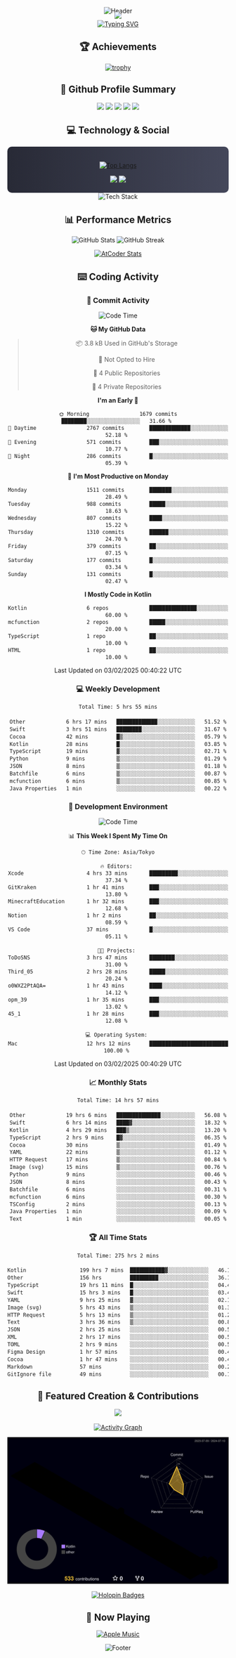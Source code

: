 <div align="center">
  
![Header](https://capsule-render.vercel.app/api?type=waving&color=gradient&customColorList=12&height=300&section=header&text=Welcome%20to%20Batapii's%20Universe&fontSize=50&animation=fadeIn&fontAlignY=40&desc=Android%20Developer%20|%20Kotlin%20LOVE%20)

<div style="margin-top: -20px;">
  <img src="https://readme-typing-svg.herokuapp.com/?lines=Crafting+Android+Experiences;Building+Tomorrow's+Apps+Today;Always+Learning,+Always+Growing&font=Fira%20Code&center=true&width=440&height=45&color=f75c7e&vCenter=true&size=22&pause=1000">
</div>

<a href="https://git.io/typing-svg">
  <img src="https://readme-typing-svg.demolab.com?font=Fira+Code&weight=600&size=28&duration=4000&pause=1000&center=true&vCenter=true&width=800&lines=Hey+there!+I'm+Batapii+%F0%9F%91%8B;Android+Developer+from+Japan+%F0%9F%87%AF%F0%9F%87%B5" alt="Typing SVG" />
</a>

## 🏆 Achievements

[![trophy](https://github-profile-trophy.vercel.app/?username=batapii&theme=onestar&no-frame=true&no-bg=true&column=8&rank=SECRET,SSS,SS,S,AAA,AA,A,B,C,?&margin-w=10&margin-h=10)](https://github.com/ryo-ma/github-profile-trophy)

## 🎯 Github Profile Summary

<div align="center">
  <img src="http://github-profile-summary-cards.vercel.app/api/cards/profile-details?username=batapii&theme=radical" />
  <img src="http://github-profile-summary-cards.vercel.app/api/cards/repos-per-language?username=batapii&theme=radical" />
  <img src="http://github-profile-summary-cards.vercel.app/api/cards/most-commit-language?username=batapii&theme=radical" />
  <img src="http://github-profile-summary-cards.vercel.app/api/cards/stats?username=batapii&theme=radical" />
  <img src="http://github-profile-summary-cards.vercel.app/api/cards/productive-time?username=batapii&theme=radical" />
</div>

## 💻 Technology & Social

<div align="center" style="background: linear-gradient(to right, #282A36, #44475A); padding: 20px; border-radius: 10px;">

[![Top Langs](https://github-readme-stats.vercel.app/api/top-langs/?username=batapii
)](https://github.com/anuraghazra/github-readme-stats)

<div style="margin-top: 15px">
<a href="https://github.com/batapii"><img src="https://img.shields.io/github/followers/batapii?style=for-the-badge&logo=github&label=Follow&color=ff6e96&labelColor=282A36"/></a>
<a href="https://twitter.com/batapii3939"><img src="https://img.shields.io/twitter/follow/batapii?style=for-the-badge&logo=twitter&color=1DA1F2&labelColor=282A36&label= Twitter"/></a>
</div>

</div>

<div align="center">
<img src="https://github-readme-tech-stack.vercel.app/api/cards?title=Tech+Stack&align=center&titleAlign=center&fontSize=20&lineHeight=10&lineCount=4&theme=github_dark&width=800&bg=%230D1117&badge=%23161B22&border=%2321262D&titleColor=%2358A6FF&line1=kotlin%2Ckotlin%2C0095D5%3Bandroid%2Candroid%2C00ff00%3Bjetpackcompose%2Cjetpack%2C4285F4%3B&line2=swift%2Cswift%2CFA7343%3Bfirebase%2Cfirebase%2CFFCA28%3Bgithub%2Cgithub%2C181717%3B&line3=typescript%2Ctypescript%2C3178C6%3Bgraphql%2Cgraphql%2CE10098%3Bsupabase%2Csupabase%2C3FCF8E%3B&line4=gradle%2Cgradle%2C02303A%3Bgitkraken%2Cgitkraken%2C179287%3Bpostman%2Cpostman%2CFF6C37%3B" alt="Tech Stack" />
</div>



## 📊 Performance Metrics

<div align="center">

![GitHub Stats](https://github-readme-stats.vercel.app/api?username=batapii&show_icons=true&theme=radical&hide_border=true&bg_color=0D1117)
![GitHub Streak](https://github-readme-streak-stats.herokuapp.com/?user=batapii&theme=radical&hide_border=true&background=0D1117)

[![AtCoder Stats](https://atcoder-readme-stats.vercel.app/stats/batapii3939?theme=dark&show_history=5&width=495)](https://github.com/iwbc-mzk/atcoder-readme-stats)

</div>

## ⌨️ Coding Activity

### 🌟 Commit Activity
<!--START_SECTION:commit-stats-->
![Code Time](http://img.shields.io/badge/Code%20Time-435%20hrs%2025%20mins-blue)

**🐱 My GitHub Data** 

> 📦 3.8 kB Used in GitHub's Storage 
 > 
> 🚫 Not Opted to Hire
 > 
> 📜 4 Public Repositories 
 > 
> 🔑 4 Private Repositories 
 > 
**I'm an Early 🐤** 

```text
🌞 Morning                1679 commits        ████████░░░░░░░░░░░░░░░░░   31.66 % 
🌆 Daytime                2767 commits        █████████████░░░░░░░░░░░░   52.18 % 
🌃 Evening                571 commits         ███░░░░░░░░░░░░░░░░░░░░░░   10.77 % 
🌙 Night                  286 commits         █░░░░░░░░░░░░░░░░░░░░░░░░   05.39 % 
```
📅 **I'm Most Productive on Monday** 

```text
Monday                   1511 commits        ███████░░░░░░░░░░░░░░░░░░   28.49 % 
Tuesday                  988 commits         █████░░░░░░░░░░░░░░░░░░░░   18.63 % 
Wednesday                807 commits         ████░░░░░░░░░░░░░░░░░░░░░   15.22 % 
Thursday                 1310 commits        ██████░░░░░░░░░░░░░░░░░░░   24.70 % 
Friday                   379 commits         ██░░░░░░░░░░░░░░░░░░░░░░░   07.15 % 
Saturday                 177 commits         █░░░░░░░░░░░░░░░░░░░░░░░░   03.34 % 
Sunday                   131 commits         █░░░░░░░░░░░░░░░░░░░░░░░░   02.47 % 
```


**I Mostly Code in Kotlin** 

```text
Kotlin                   6 repos             ███████████████░░░░░░░░░░   60.00 % 
mcfunction               2 repos             █████░░░░░░░░░░░░░░░░░░░░   20.00 % 
TypeScript               1 repo              ██░░░░░░░░░░░░░░░░░░░░░░░   10.00 % 
HTML                     1 repo              ██░░░░░░░░░░░░░░░░░░░░░░░   10.00 % 
```




 Last Updated on 03/02/2025 00:40:22 UTC
<!--END_SECTION:commit-stats-->

### 💻 Weekly Development
<!--START_SECTION:wakatime-->

```txt
Total Time: 5 hrs 55 mins

Other             6 hrs 17 mins   █████████████░░░░░░░░░░░░   51.52 %
Swift             3 hrs 51 mins   ████████░░░░░░░░░░░░░░░░░   31.67 %
Cocoa             42 mins         █▒░░░░░░░░░░░░░░░░░░░░░░░   05.79 %
Kotlin            28 mins         █░░░░░░░░░░░░░░░░░░░░░░░░   03.85 %
TypeScript        19 mins         ▓░░░░░░░░░░░░░░░░░░░░░░░░   02.71 %
Python            9 mins          ▒░░░░░░░░░░░░░░░░░░░░░░░░   01.29 %
JSON              8 mins          ▒░░░░░░░░░░░░░░░░░░░░░░░░   01.18 %
Batchfile         6 mins          ▒░░░░░░░░░░░░░░░░░░░░░░░░   00.87 %
mcfunction        6 mins          ▒░░░░░░░░░░░░░░░░░░░░░░░░   00.85 %
Java Properties   1 min           ░░░░░░░░░░░░░░░░░░░░░░░░░   00.22 %
```

<!--END_SECTION:wakatime-->

### 🔨 Development Environment
<!--START_SECTION:dev-stats-->
![Code Time](http://img.shields.io/badge/Code%20Time-435%20hrs%2025%20mins-blue)

📊 **This Week I Spent My Time On** 

```text
🕑︎ Time Zone: Asia/Tokyo

🔥 Editors: 
Xcode                    4 hrs 33 mins       █████████░░░░░░░░░░░░░░░░   37.34 % 
GitKraken                1 hr 41 mins        ███░░░░░░░░░░░░░░░░░░░░░░   13.80 % 
MinecraftEducation       1 hr 32 mins        ███░░░░░░░░░░░░░░░░░░░░░░   12.68 % 
Notion                   1 hr 2 mins         ██░░░░░░░░░░░░░░░░░░░░░░░   08.59 % 
VS Code                  37 mins             █░░░░░░░░░░░░░░░░░░░░░░░░   05.11 % 

🐱‍💻 Projects: 
ToDoSNS                  3 hrs 47 mins       ████████░░░░░░░░░░░░░░░░░   31.00 % 
Third_05                 2 hrs 28 mins       █████░░░░░░░░░░░░░░░░░░░░   20.24 % 
o0WXZ2PtAQA=             1 hr 43 mins        ████░░░░░░░░░░░░░░░░░░░░░   14.12 % 
opm_39                   1 hr 35 mins        ███░░░░░░░░░░░░░░░░░░░░░░   13.02 % 
45_1                     1 hr 28 mins        ███░░░░░░░░░░░░░░░░░░░░░░   12.08 % 

💻 Operating System: 
Mac                      12 hrs 12 mins      █████████████████████████   100.00 % 
```


 Last Updated on 03/02/2025 00:40:29 UTC
<!--END_SECTION:dev-stats-->

### 📈 Monthly Stats
<!--START_SECTION:wakamonth-->

```txt
Total Time: 14 hrs 57 mins

Other             19 hrs 6 mins   ██████████████░░░░░░░░░░░   56.08 %
Swift             6 hrs 14 mins   ████▓░░░░░░░░░░░░░░░░░░░░   18.32 %
Kotlin            4 hrs 29 mins   ███▒░░░░░░░░░░░░░░░░░░░░░   13.20 %
TypeScript        2 hrs 9 mins    █▓░░░░░░░░░░░░░░░░░░░░░░░   06.35 %
Cocoa             30 mins         ▒░░░░░░░░░░░░░░░░░░░░░░░░   01.49 %
YAML              22 mins         ▒░░░░░░░░░░░░░░░░░░░░░░░░   01.12 %
HTTP Request      17 mins         ▒░░░░░░░░░░░░░░░░░░░░░░░░   00.84 %
Image (svg)       15 mins         ▒░░░░░░░░░░░░░░░░░░░░░░░░   00.76 %
Python            9 mins          ░░░░░░░░░░░░░░░░░░░░░░░░░   00.46 %
JSON              8 mins          ░░░░░░░░░░░░░░░░░░░░░░░░░   00.43 %
Batchfile         6 mins          ░░░░░░░░░░░░░░░░░░░░░░░░░   00.31 %
mcfunction        6 mins          ░░░░░░░░░░░░░░░░░░░░░░░░░   00.30 %
TSConfig          2 mins          ░░░░░░░░░░░░░░░░░░░░░░░░░   00.13 %
Java Properties   1 min           ░░░░░░░░░░░░░░░░░░░░░░░░░   00.09 %
Text              1 min           ░░░░░░░░░░░░░░░░░░░░░░░░░   00.05 %
```

<!--END_SECTION:wakamonth-->

### 🏆 All Time Stats
<!--START_SECTION:wakaalltime-->

```txt
Total Time: 275 hrs 2 mins

Kotlin                 199 hrs 7 mins  ███████████▓░░░░░░░░░░░░░   46.19 %
Other                  156 hrs         █████████░░░░░░░░░░░░░░░░   36.19 %
TypeScript             19 hrs 11 mins  █░░░░░░░░░░░░░░░░░░░░░░░░   04.45 %
Swift                  15 hrs 3 mins   █░░░░░░░░░░░░░░░░░░░░░░░░   03.49 %
YAML                   9 hrs 25 mins   ▓░░░░░░░░░░░░░░░░░░░░░░░░   02.19 %
Image (svg)            5 hrs 43 mins   ▒░░░░░░░░░░░░░░░░░░░░░░░░   01.33 %
HTTP Request           5 hrs 13 mins   ▒░░░░░░░░░░░░░░░░░░░░░░░░   01.21 %
Text                   3 hrs 36 mins   ▒░░░░░░░░░░░░░░░░░░░░░░░░   00.84 %
JSON                   2 hrs 25 mins   ░░░░░░░░░░░░░░░░░░░░░░░░░   00.56 %
XML                    2 hrs 17 mins   ░░░░░░░░░░░░░░░░░░░░░░░░░   00.53 %
TOML                   2 hrs 9 mins    ░░░░░░░░░░░░░░░░░░░░░░░░░   00.50 %
Figma Design           1 hr 57 mins    ░░░░░░░░░░░░░░░░░░░░░░░░░   00.45 %
Cocoa                  1 hr 47 mins    ░░░░░░░░░░░░░░░░░░░░░░░░░   00.42 %
Markdown               57 mins         ░░░░░░░░░░░░░░░░░░░░░░░░░   00.22 %
GitIgnore file         49 mins         ░░░░░░░░░░░░░░░░░░░░░░░░░   00.19 %
```

<!--END_SECTION:wakaalltime-->


## 🌟 Featured Creation & Contributions

<div align="center">
  <a href="https://github.com/batapii/ToDoSNS">
    <img src="https://github-readme-stats.vercel.app/api/pin/?username=batapii&repo=ToDoSNS&theme=radical&hide_border=true&bg_color=0D1117" />
  </a>

[![Activity Graph](https://github-readme-activity-graph.vercel.app/graph?username=batapii&custom_title=Contribution%20Graph&hide_border=true&theme=radical&bg_color=0D1117)](https://github.com/ashutosh00710/github-readme-activity-graph)

![3D Contrib](./profile-3d-contrib/profile-night-rainbow.svg)

[![Holopin Badges](https://holopin.me/batapii)](https://holopin.io/@batapii)

</div>

## 🎵 Now Playing

<div align="center">
  
[![Apple Music](https://music-profile.rayriffy.com/theme/dark.svg?uid=001005.6598667d2ffd4a10a4f429edd0ba24c4.1156)](https://github.com/rayriffy/apple-music-github-profile)

</div>

![Footer](https://capsule-render.vercel.app/api?type=waving&color=gradient&customColorList=12&height=100&section=footer)

</div>
